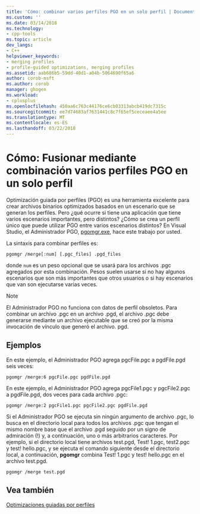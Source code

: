 ```yaml
---
title: 'Cómo: combinar varios perfiles PGO en un solo perfil | Documentos de Microsoft'
ms.custom: ''
ms.date: 03/14/2018
ms.technology:
- cpp-tools
ms.topic: article
dev_langs:
- C++
helpviewer_keywords:
- merging profiles
- profile-guided optimizations, merging profiles
ms.assetid: aab686b5-59dd-40d1-a04b-5064690f65a6
author: corob-msft
ms.author: corob
manager: ghogen
ms.workload:
- cplusplus
ms.openlocfilehash: 450aa6c763c44176ce6cb03313abcb419dc7315c
ms.sourcegitcommit: ee7d74683af7631441c8c7f65ef5ceceaee4a5ee
ms.translationtype: MT
ms.contentlocale: es-ES
ms.lasthandoff: 03/22/2018
---
```

# <a name="how-to-merge-multiple-pgo-profiles-into-a-single-profile"></a>Cómo: Fusionar mediante combinación varios perfiles PGO en un solo perfil

Optimización guiada por perfiles (PGO) es una herramienta excelente para crear archivos binarios optimizados basados en un escenario que se generan los perfiles. Pero ¿qué ocurre si tiene una aplicación que tiene varios escenarios importantes, pero distintos? ¿Cómo se crea un perfil único que puede utilizar PGO entre varios escenarios distintos? En Visual Studio, el Administrador PGO, [pgomgr.exe](pgomgr.md), hace este trabajo por usted.

La sintaxis para combinar perfiles es:

`pgomgr /merge[:num] [.pgc_files] .pgd_files`

donde `num` es un peso opcional que se usará para los archivos .pgc agregados por esta combinación. Pesos suelen usarse si no hay algunos escenarios que son más importantes que otros usuarios o si hay escenarios que van son ejecutarse varias veces.

> [!NOTE]
> El Administrador PGO no funciona con datos de perfil obsoletos. Para combinar un archivo .pgc en un archivo .pgd, el archivo .pgc debe generarse mediante un archivo ejecutable que se creó por la misma invocación de vínculo que generó el archivo. pgd.

## <a name="examples"></a>Ejemplos

En este ejemplo, el Administrador PGO agrega pgcFile.pgc a pgdFile.pgd seis veces:

`pgomgr /merge:6 pgcFile.pgc pgdFile.pgd`

En este ejemplo, el Administrador PGO agrega pgcFile1.pgc y pgcFile2.pgc a pgdFile.pgd, dos veces para cada archivo .pgc:

`pgomgr /merge:2 pgcFile1.pgc pgcFile2.pgc pgdFile.pgd`

Si el Administrador PGO se ejecuta sin ningún argumento de archivo .pgc, lo busca en el directorio local para todos los archivos .pgc que tengan el mismo nombre base que el archivo .pgd seguido por un signo de admiración (!) y, a continuación, uno o más arbitrarios caracteres. Por ejemplo, si el directorio local tiene archivos test.pgd, Test! 1.pgc, test2.pgc y test! hello.pgc, y se ejecuta el comando siguiente desde el directorio local, a continuación, **pgomgr** combina Test! 1.pgc y test! hello.pgc en el archivo test.pgd.

`pgomgr /merge test.pgd`

## <a name="see-also"></a>Vea también

[Optimizaciones guiadas por perfiles](../../build/reference/profile-guided-optimizations.md)
